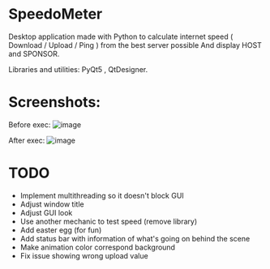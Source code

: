 # SpeedoMeter

Desktop application made with Python to calculate internet speed ( Download / Upload / Ping ) from the best server possible
And display HOST and SPONSOR.

Libraries and utilities: PyQt5 , QtDesigner.

# Screenshots: 

Before exec: 
![image](https://user-images.githubusercontent.com/46926963/193594132-3951ff70-b2a7-4191-b0e5-8fa2a4ec835d.png)


After exec:
![image](https://user-images.githubusercontent.com/46926963/193592803-4a728c16-31a4-4036-9cf7-46abd5001ee0.png)


# TODO 

- Implement multithreading so it doesn't block GUI
- Adjust window title
- Adjust GUI look
- Use another mechanic to test speed (remove library)
- Add easter egg (for fun)
- Add status bar with information of what's going on behind the scene
- Make animation color correspond background 
- Fix issue showing wrong upload value
